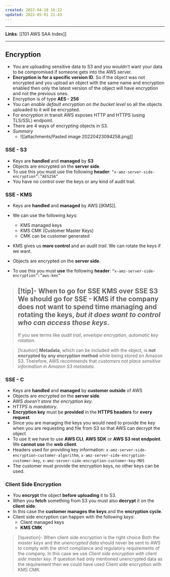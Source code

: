 ```yaml
---
created: 2022-04-19 16:22
updated: 2022-05-01 21:43
---
```

---
**Links**: [[101 AWS SAA Index]]

---
## Encryption
- You are uploading sensitive data to S3 and you wouldn’t want your data to be compromised if someone gets into the AWS server.
- **Encryption is for a specific version ID**. So if the object was not encrypted and you upload an object with the same name and encryption enabled then only the latest version of the object will have encryption and not the previous ones.
- Encryption is of type **AES - 256**
- You can *enable default encryption on the bucket level* so all the objects uploaded to it will be encrypted.
- For encryption in transit AWS exposes HTTP and HTTPS (using TLS/SSL) endpoint.
- There are 4 ways of encrypting objects in S3.
- *Summary*
	- ![[attachments/Pasted image 20220423094258.png]]

### SSE - S3
- Keys are **handled** and **managed** by **S3**
- Objects are encrypted on the **server side**.
- To use this you must use the following **header**: `“x-amz-server-side-encryption”:”AES256”`
- You have no control over the keys or any kind of audit trail.

### SSE - KMS
- Keys are **handled** and **managed** by AWS [[KMS]].
- We can use the following *keys*:
	- KMS managed keys
	- KMS CMK (Customer Master Keys)
	- CMK can be customer generated

- KMS gives us **more control** and an *audit trail*. We can rotate the keys if we want.
- Objects are encrypted on the **server side**.
- To use this you must **use** the following **header**: `“x-amz-server-side-encryption”:”aws:kms”`

> [!tip]- When to go for SSE KMS over SSE S3
>  We should go for SSE - KMS if the company does not want to spend time managing and rotating the keys, *but it does want to control who can access those keys*.
> ---
> If you see terms like *audit trail*, *envelope encryption*, *automatic key rotation*. 

> [!caution] **Metadata**, which can be included with the object, is **not encrypted by any encryption method** while being stored on Amazon S3. Therefore, AWS recommends that *customers not place sensitive information in Amazon S3 metadata*.

### SSE - C
- Keys are **handled** and **managed** by **customer outside** of AWS
- Objects are encrypted on the **server side**.
- AWS *doesn’t store the encryption key*.
- *HTTPS is mandatory*.
- **Encryption key** must be **provided** in the **HTTPS headers** for **every request**.
- Since you are managing the keys you would need to provide the key when you are requesting and file from S3 so that AWS can decrypt the object
- To use it we have to use **AWS CLI**, **AWS SDK** or **AWS S3 rest endpoint**. We **cannot use** the **web client**.
- Headers used for providing key information: `x-amz-server-side-encryption-customer-algorithm`, `x-amz-server-side-encryption-customer-key`, `x-amz-server-side-encryption-customer-key-MD5`
- The customer must provide the encryption keys, no other keys can be used.

### Client Side Encryption
- You **encrypt** the object **before uploading** it to S3.
- When you **fetch** something from S3 you must also **decrypt** it on the **client side**.
- In this case the **customer manages the keys** and the **encryption cycle**.
- Client side encryption can happen with the following *keys*:
	- Client managed keys
	- **KMS CMK**

> [!question]- When client side encryption is the right choice
> Both the *master keys* and the *unencrypted data* should never be sent to AWS to comply with the strict compliance and regulatory requirements of the company.
> In this case we use *Client side encryption with client side master key*. If question had only mentioned unencrypted data as the requirement then we could have used Client side encryption with KMS CMK.


